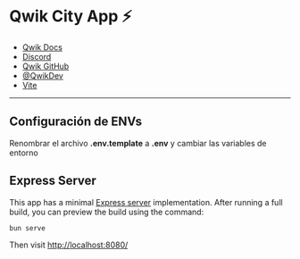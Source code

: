 # Qwik City App ⚡️

- [Qwik Docs](https://qwik.dev/)
- [Discord](https://qwik.dev/chat)
- [Qwik GitHub](https://github.com/QwikDev/qwik)
- [@QwikDev](https://twitter.com/QwikDev)
- [Vite](https://vitejs.dev/)

---

## Configuración  de ENVs

Renombrar el archivo __.env.template__ a __.env__ y cambiar las variables de entorno

## Express Server

This app has a minimal [Express server](https://expressjs.com/) implementation. After running a full build, you can preview the build using the command:

```
bun serve
```

Then visit [http://localhost:8080/](http://localhost:8080/)
